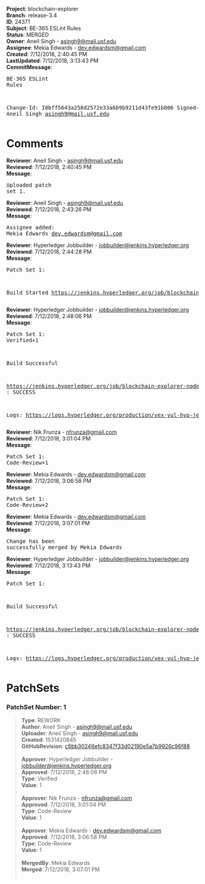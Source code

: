 <strong>Project</strong>: blockchain-explorer<br><strong>Branch</strong>: release-3.4<br><strong>ID</strong>: 24371<br><strong>Subject</strong>: BE-365 ESLint Rules<br><strong>Status</strong>: MERGED<br><strong>Owner</strong>: Aneil Singh - asingh9@mail.usf.edu<br><strong>Assignee</strong>: Mekia Edwards - dev.edwardsm@gmail.com<br><strong>Created</strong>: 7/12/2018, 2:40:45 PM<br><strong>LastUpdated</strong>: 7/12/2018, 3:13:43 PM<br><strong>CommitMessage</strong>:<br><pre>BE-365 ESLint Rules

Change-Id: I0bff5643a258d2572e33a6b9b9211d43fe91b806
Signed-off-by: Aneil Singh <asingh9@mail.usf.edu>
</pre><h1>Comments</h1><strong>Reviewer</strong>: Aneil Singh - asingh9@mail.usf.edu<br><strong>Reviewed</strong>: 7/12/2018, 2:40:45 PM<br><strong>Message</strong>: <pre>Uploaded patch set 1.</pre><strong>Reviewer</strong>: Aneil Singh - asingh9@mail.usf.edu<br><strong>Reviewed</strong>: 7/12/2018, 2:43:26 PM<br><strong>Message</strong>: <pre>Assignee added: Mekia Edwards <dev.edwardsm@gmail.com></pre><strong>Reviewer</strong>: Hyperledger Jobbuilder - jobbuilder@jenkins.hyperledger.org<br><strong>Reviewed</strong>: 7/12/2018, 2:44:28 PM<br><strong>Message</strong>: <pre>Patch Set 1:

Build Started https://jenkins.hyperledger.org/job/blockchain-explorer-node6-verify-x86_64/298/</pre><strong>Reviewer</strong>: Hyperledger Jobbuilder - jobbuilder@jenkins.hyperledger.org<br><strong>Reviewed</strong>: 7/12/2018, 2:48:06 PM<br><strong>Message</strong>: <pre>Patch Set 1: Verified+1

Build Successful 

https://jenkins.hyperledger.org/job/blockchain-explorer-node6-verify-x86_64/298/ : SUCCESS

Logs: https://logs.hyperledger.org/production/vex-yul-hyp-jenkins-3/blockchain-explorer-node6-verify-x86_64/298</pre><strong>Reviewer</strong>: Nik Frunza - nfrunza@gmail.com<br><strong>Reviewed</strong>: 7/12/2018, 3:01:04 PM<br><strong>Message</strong>: <pre>Patch Set 1: Code-Review+1</pre><strong>Reviewer</strong>: Mekia Edwards - dev.edwardsm@gmail.com<br><strong>Reviewed</strong>: 7/12/2018, 3:06:58 PM<br><strong>Message</strong>: <pre>Patch Set 1: Code-Review+2</pre><strong>Reviewer</strong>: Mekia Edwards - dev.edwardsm@gmail.com<br><strong>Reviewed</strong>: 7/12/2018, 3:07:01 PM<br><strong>Message</strong>: <pre>Change has been successfully merged by Mekia Edwards</pre><strong>Reviewer</strong>: Hyperledger Jobbuilder - jobbuilder@jenkins.hyperledger.org<br><strong>Reviewed</strong>: 7/12/2018, 3:13:43 PM<br><strong>Message</strong>: <pre>Patch Set 1:

Build Successful 

https://jenkins.hyperledger.org/job/blockchain-explorer-node6-merge-x86_64/163/ : SUCCESS

Logs: https://logs.hyperledger.org/production/vex-yul-hyp-jenkins-3/blockchain-explorer-node6-merge-x86_64/163</pre><h1>PatchSets</h1><h3>PatchSet Number: 1</h3><blockquote><strong>Type</strong>: REWORK<br><strong>Author</strong>: Aneil Singh - asingh9@mail.usf.edu<br><strong>Uploader</strong>: Aneil Singh - asingh9@mail.usf.edu<br><strong>Created</strong>: 1531420845<br><strong>GitHubRevision</strong>: [c6bb30246efc8347f33d02190e5a7b9926c96f88](https://github.com/hyperledger/blockchain-explorer/commit/c6bb30246efc8347f33d02190e5a7b9926c96f88)<br><br><strong>Approver</strong>: Hyperledger Jobbuilder - jobbuilder@jenkins.hyperledger.org<br><strong>Approved</strong>: 7/12/2018, 2:48:06 PM<br><strong>Type</strong>: Verified<br><strong>Value</strong>: 1<br><br><strong>Approver</strong>: Nik Frunza - nfrunza@gmail.com<br><strong>Approved</strong>: 7/12/2018, 3:01:04 PM<br><strong>Type</strong>: Code-Review<br><strong>Value</strong>: 1<br><br><strong>Approver</strong>: Mekia Edwards - dev.edwardsm@gmail.com<br><strong>Approved</strong>: 7/12/2018, 3:06:58 PM<br><strong>Type</strong>: Code-Review<br><strong>Value</strong>: 1<br><br><strong>MergedBy</strong>: Mekia Edwards<br><strong>Merged</strong>: 7/12/2018, 3:07:01 PM<br><br></blockquote>